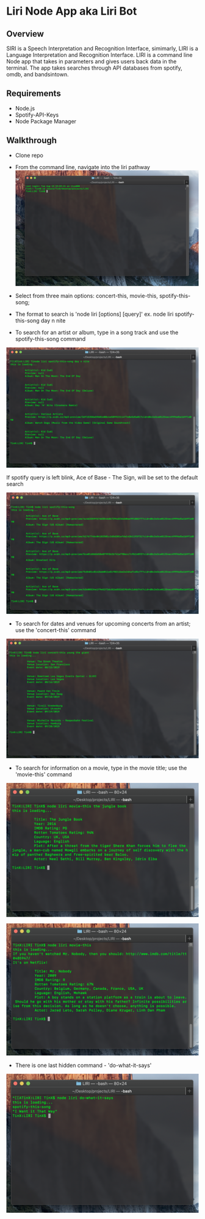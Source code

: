 # Liri Node App aka Liri Bot

## Overview
SIRI is a Speech Interpretation and Recognition Interface, simimarly, LIRI is a Language Interpretation and Recognition Interface. LIRI is a command line Node app that takes in parameters and gives users back data in the terminal. The app takes searches through API databases from spotify, omdb, and bandsintown. 

## Requirements

* Node.js
* Spotify-API-Keys
* Node Package Manager

## Walkthrough

- Clone repo

- From the command line, navigate into the liri pathway
![](images/start.png)

- Select from three main options: concert-this, movie-this, spotify-this-song; 

- The format to search is 'node liri [options] [query]' ex. node liri spotify-this-song day n nite

- To search for an artist or album, type in a song track and use the spotify-this-song command

![](images/spotify_query.png)

If spotify query is left blink, Ace of Base - The Sign, will be set to the default search

![](images/spotify_default.png)

- To search for dates and venues for upcoming concerts from an artist; use the 'concert-this' command  

![](images/concertThis_query.png)

- To search for information on a movie, type in the movie title; use the 'movie-this' command

![](images/movieThis_query.png)

![](images/movieThis_default.png)

- There is one last hidden command - 'do-what-it-says' 

![](images/doThis_query.png)

